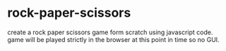 # rock-paper-scissors
create a rock paper scissors game form scratch using javascript code. 
game will be played strictly in the browser at this point in time so no GUI.